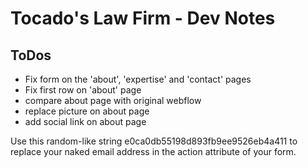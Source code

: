 # Tocado's Law Firm - Dev Notes

## ToDos

- Fix form on the 'about', 'expertise' and 'contact' pages
- Fix first row on 'about' page
- compare about page with original webflow
- replace picture on about page
- add social link on about page


Use this random-like string e0ca0db55198d893fb9ee9526eb4a411 to replace your naked email address in the action attribute of your form.